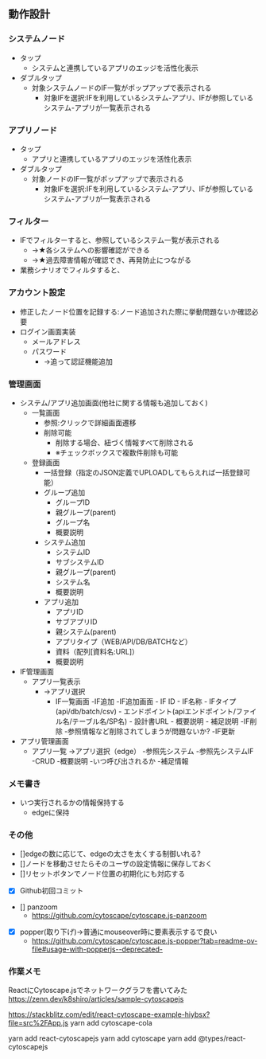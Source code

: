 ## 動作設計
### システムノード
- タップ
  - システムと連携しているアプリのエッジを活性化表示
- ダブルタップ
  - 対象システムノードのIF一覧がポップアップで表示される
    - 対象IFを選択:IFを利用しているシステム-アプリ、IFが参照しているシステム-アプリが一覧表示される

### アプリノード
- タップ
  - アプリと連携しているアプリのエッジを活性化表示
- ダブルタップ
  - 対象ノードのIF一覧がポップアップで表示される
    - 対象IFを選択:IFを利用しているシステム-アプリ、IFが参照しているシステム-アプリが一覧表示される

### フィルター
- IFでフィルターすると、参照しているシステム一覧が表示される
  - →★各システムへの影響確認ができる
  - →★過去障害情報が確認でき、再発防止につながる
- 業務シナリオでフィルタすると、

### アカウント設定
- 修正したノード位置を記録する:ノード追加された際に挙動問題ないか確認必要
- ログイン画面実装
  - メールアドレス
  - パスワード
    - →追って認証機能追加

### 管理画面
- システム/アプリ追加画面(他社に関する情報も追加しておく)
  - 一覧画面
    - 参照:クリックで詳細画面遷移
    - 削除可能
      - 削除する場合、紐づく情報すべて削除される
      - ※チェックボックスで複数件削除も可能
  - 登録画面
    - 一括登録（指定のJSON定義でUPLOADしてもらえれば一括登録可能）
    - グループ追加
      - グループID
      - 親グループ(parent)
      - グループ名
      - 概要説明
    - システム追加
      - システムID
      - サブシステムID
      - 親グループ(parent)
      - システム名
      - 概要説明
    - アプリ追加
      - アプリID
      - サブアプリID
      - 親システム(parent)
      - アプリタイプ（WEB/API/DB/BATCHなど）
      - 資料（配列[資料名:URL]）
      - 概要説明
- IF管理画面
  - アプリ一覧表示
    - →アプリ選択
      - IF一覧画面
         -IF追加
           -IF追加画面
             - IF ID
             - IF名称
             - IFタイプ (api/db/batch/csv)
             - エンドポイント(apiエンドポイント/ファイル名/テーブル名/SP名)
             - 設計書URL
             - 概要説明
             - 補足説明
         -IF削除
           -参照情報など削除されてしまうが問題ないか?
         -IF更新
- アプリ管理画面
  - アプリ一覧
    →アプリ選択（edge）
       -参照先システム
       -参照先システムIF
       -CRUD
       -概要説明
       -いつ呼び出されるか
       -補足情報

### メモ書き
- いつ実行されるかの情報保持する
  - edgeに保持


### その他

- []edgeの数に応じて、edgeの太さを太くする制御いれる?
- []ノードを移動させたらそのユーザの設定情報に保存しておく
- []リセットボタンでノード位置の初期化にも対応する

- [x] Github初回コミット
- [] panzoom
  - <https://github.com/cytoscape/cytoscape.js-panzoom>
- [x] popper(取り下げ)→普通にmouseover時に要素表示するで良い
  - <https://github.com/cytoscape/cytoscape.js-popper?tab=readme-ov-file#usage-with-popperjs--deprecated->


### 作業メモ

ReactにCytoscape.jsでネットワークグラフを書いてみた
https://zenn.dev/k8shiro/articles/sample-cytoscapejs

https://stackblitz.com/edit/react-cytoscape-example-hiybsx?file=src%2FApp.js
yarn add cytoscape-cola


yarn add react-cytoscapejs
yarn add cytoscape
yarn add @types/react-cytoscapejs
